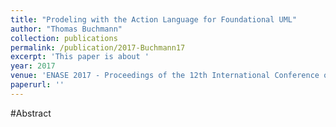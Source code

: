 ```yaml
---
title: "Prodeling with the Action Language for Foundational UML"
author: "Thomas Buchmann"
collection: publications
permalink: /publication/2017-Buchmann17
excerpt: 'This paper is about '
year: 2017
venue: 'ENASE 2017 - Proceedings of the 12th International Conference on Evaluation of Novel Approaches to Software Engineering, Porto, Portugal, April 28-29, 2017'
paperurl: ''
---
```


#Abstract
